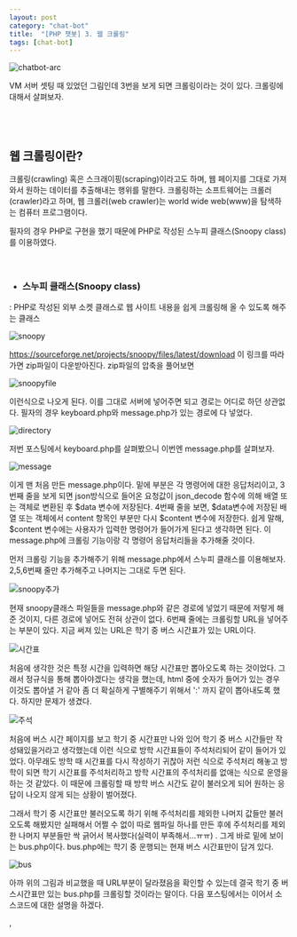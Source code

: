 ```yaml
---
layout: post
category: "chat-bot"
title:  "[PHP 챗봇] 3. 웹 크롤링"
tags: [chat-bot]
---
```


![chatbot-arc](https://github.com/P00HP00H/P00HP00H.github.io/blob/master/img/vmserver-setting/chatbot-arc.JPG?raw=true)



VM 서버 셋팅 때 있었던 그림인데 3번을 보게 되면 크롤링이라는 것이 있다. 크롤링에 대해서 살펴보자.
<br><br><br><br>
<h2>웹 크롤링이란?</h2>

크롤링(crawling) 혹은 스크래이핑(scraping)이라고도 하며, 웹 페이지를 그대로 가져와서 원하는 데이터를 추출해내는 행위를 말한다.  크롤링하는 소프트웨어는 크롤러(crawler)라고 하며, 웹 크롤러(web crawler)는 world wide web(www)을 탐색하는 컴퓨터 프로그램이다.

필자의 경우 PHP로 구현을 했기 때문에  PHP로 작성된 스누피 클래스(Snoopy class)를 이용하였다.
<br><br><br>
- <h3>스누피 클래스(Snoopy class)</h3>

: PHP로 작성된 외부 소켓 클래스로 웹 사이트 내용을 쉽게 크롤링해 올 수 있도록 해주는 클래스

![snoopy](https://github.com/P00HP00H/P00HP00H.github.io/blob/master/img/crawling/snoopy.JPG?raw=true)

https://sourceforge.net/projects/snoopy/files/latest/download 이 링크를 따라가면 zip파일이 다운받아진다. zip파일의 압축을 풀어보면

![snoopyfile](https://github.com/P00HP00H/P00HP00H.github.io/blob/master/img/crawling/snoopyfile.JPG?raw=true)

이런식으로 나오게 된다. 이를 그대로 서버에 넣어주면 되고 경로는 어디로 하던 상관없다. 필자의 경우 keyboard.php와 message.php가 있는 경로에 다 넣었다.

![directory](https://github.com/P00HP00H/P00HP00H.github.io/blob/master/img/crawling/directory.jpg?raw=true)



저번 포스팅에서 keyboard.php를 살펴봤으니 이번엔 message.php를 살펴보자.

![message](https://github.com/P00HP00H/P00HP00H.github.io/blob/master/img/crawling/message.JPG?raw=true)

이게 맨 처음 만든 message.php이다. 밑에 부분은 각 명령어에 대한 응답처리이고, 3번째 줄을 보게 되면  json방식으로 들어온 요청값이 json_decode 함수에 의해 배열 또는 객체로 변환된 후 \$data 변수에 저장된다. 4번째 줄을 보면,  \$data변수에 저장된 배열 또는 객체에서 content 항목인 부분만 다시 \$content 변수에 저장한다. 쉽게 말해, \$content 변수에는 사용자가 입력한 명령어가 들어가게 된다고 생각하면 된다. 이 message.php에 크롤링 기능이랑 각 명령어 응답처리들을 추가해줄 것이다.

먼저 크롤링 기능을 추가해주기 위해 message.php에서 스누피 클래스를 이용해보자. 2,5,6번째 줄만 추가해주고 나머지는 그대로 두면 된다.

![snoopy추가](https://github.com/P00HP00H/P00HP00H.github.io/blob/master/img/crawling/snoopy%EC%B6%94%EA%B0%80.JPG?raw=true)

현재 snoopy클래스 파일들을 message.php와 같은 경로에 넣었기 때문에 저렇게 해준 것이지, 다른 경로에 넣어도 전혀 상관이 없다. 6번째 줄에는 크롤링할 URL을 넣어주는 부분이 있다. 지금 써져 있는 URL은 학기 중 버스 시간표가 있는 URL이다. 

![시간표](https://github.com/P00HP00H/P00HP00H.github.io/blob/master/img/crawling/%EC%8B%9C%EA%B0%84%ED%91%9C.JPG?raw=true)

처음에 생각한 것은 특정 시간을 입력하면 해당 시간표만 뽑아오도록 하는 것이었다. 그래서 정규식을 통해 뽑아야겠다는 생각을 했는데, html 중에 숫자가 들어가 있는 경우 이것도 뽑아낼 거 같아 좀 더 확실하게 구별해주기 위해서 ':' 까지 같이 뽑아내도록 했다. 하지만 문제가 생겼다.

![주석](https://github.com/P00HP00H/P00HP00H.github.io/blob/master/img/crawling/%EC%A3%BC%EC%84%9D.JPG?raw=true)

처음에 버스 시간 페이지를 보고 학기 중 시간표만 나와 있어 학기 중 버스 시간들만 작성돼있을거라고 생각했는데 이런 식으로 방학 시간표들이 주석처리되어 같이 들어가 있었다. 아무래도 방학 때 시간표를 다시 작성하기 귀찮아 저런 식으로 주석처리 해놓고 방학이 되면 학기 시간표를 주석처리하고 방학 시간표의 주석처리를 없애는 식으로 운영을 하는 것 같았다. 이 때문에 크롤링할 때 방학 버스 시간도 같이 불러오게 되어 원하는 응답이 나오지 않게 되는 상황이 벌어졌다. 

그래서 학기 중 시간표만 불러오도록 하기 위해 주석처리를 제외한 나머지 값들만 불러오도록 해봤지만 실패해서 어쩔 수 없이 따로 웹파일 하나를 만든 후에 주석처리를 제외한 나머지 부분들만 싹 긁어서 복사했다(실력이 부족해서...ㅠㅠ) . 그게 바로 밑에 보이는 bus.php이다. bus.php에는 학기 중 운행되는 현재 버스 시간표만이 담겨 있다.     

![bus](https://github.com/P00HP00H/P00HP00H.github.io/blob/master/img/crawling/bus.JPG?raw=true)

아까 위의 그림과 비교했을 때 URL부분이 달라졌음을 확인할 수 있는데 결국 학기 중 버스시간표만 있는 bus.php를 크롤링할 것이라는 말이다. 
다음 포스팅에서는 이어서 소스코드에 대한 설명을 하겠다.

 

,


